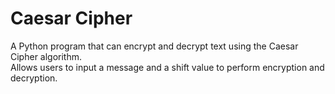 # Caesar Cipher
A Python program that can encrypt and decrypt text using the Caesar Cipher algorithm. <br>
Allows users to input a message and a shift value to perform encryption and decryption.